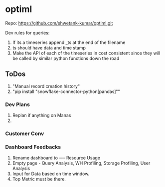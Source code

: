 # optiml

Repo: https://github.com/shwetank-kumar/optiml.git

Dev rules for queries:
1. If its a timeseries append _ts at the end of the filename
2. ts should have data and time stamp
3. Make the API of each of the timeseries in cost consistent since they will be called by similar python functions down the road


## ToDos
1. "Manual record creation history"
2. "pip install "snowflake-connector-python[pandas]""
### Dev Plans ###
1. Replan if anything on Manas
2. 
### Customer Conv ###

### Dashboard Feedbacks 
1. Rename dashboard to --- Resource Usage
2. Empty page - Query Analysis, WH Profiling, Storage Profiling, User Analysis 
3. Input for Data based on time window.
4. Top Metric must be there.